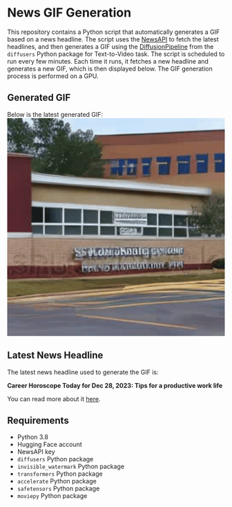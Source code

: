 # News GIF Generation
This repository contains a Python script that automatically generates a GIF based on a news headline. The script uses the [NewsAPI](https://newsapi.org/) to fetch the latest headlines, and then generates a GIF using the [DiffusionPipeline](https://github.com/huggingface/diffusers) from the `diffusers` Python package for Text-to-Video task.
The script is scheduled to run every few minutes. Each time it runs, it fetches a new headline and generates a new GIF, which is then displayed below. The GIF generation process is performed on a GPU.

## Generated GIF
Below is the latest generated GIF:
![Generated GIF](output.gif?raw=true&v=1703855394)

## Latest News Headline
The latest news headline used to generate the GIF is:

**Career Horoscope Today for Dec 28, 2023: Tips for a productive work life**

You can read more about it [here](https://www.hindustantimes.com/astrology/horoscope/career-horoscope-today-for-dec-28-2023-tips-for-a-productive-work-life-101703751813426.html).

## Requirements
- Python 3.8
- Hugging Face account
- NewsAPI key
- `diffusers` Python package
- `invisible_watermark` Python package
- `transformers` Python package
- `accelerate` Python package
- `safetensors` Python package
- `moviepy` Python package

